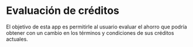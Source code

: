 # Evaluación de créditos

El objetivo de esta app es permitirle al usuario evaluar el ahorro que podría obtener con un cambio en los términos y condiciones de sus créditos actuales.
